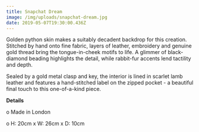 ```yaml
---
title: Snapchat Dream
image: /img/uploads/snapchat-dream.jpg
date: 2019-05-07T19:30:00.436Z
---
```

Golden python skin makes a suitably decadent backdrop for this creation. Stitched by hand onto fine fabric, layers of leather, embroidery and genuine gold thread bring the tongue-in-cheek motifs to life. A glimmer of black-diamond beading highlights the detail, while rabbit-fur accents lend tactility and depth.

Sealed by a gold metal clasp and key, the interior is lined in scarlet lamb leather and features a hand-stitched label on the zipped pocket - a beautiful final touch to this one-of-a-kind piece.

**Details**

o Made in London

o H: 20cm x W: 26cm x D: 10cm
